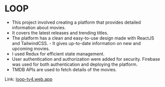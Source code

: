 # LOOP
- This project involved creating a platform that provides detailed information about movies. 
- It covers the latest releases and trending titles. 
- The platform has a clean and easy-to-use design made with ReactJS and TailwindCSS. - It gives up-to-date information on new and upcoming movies. 
- I used Redux for efficient state management. 
- User authentication and authorization were added for security. Firebase was used for both authentication and deploying the platform.
- TMDB APIs are used to fetch details of the movies.

Link: <a href="https://loop-tv4.web.app">loop-tv4.web.app</a>